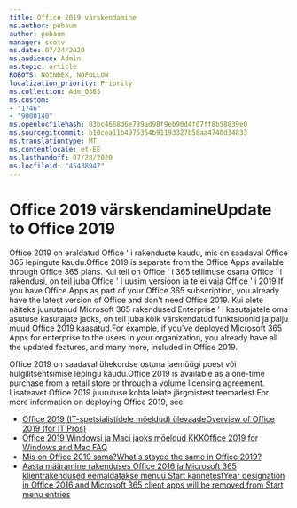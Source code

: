 ```yaml
---
title: Office 2019 värskendamine
ms.author: pebaum
author: pebaum
manager: scotv
ms.date: 07/24/2020
ms.audience: Admin
ms.topic: article
ROBOTS: NOINDEX, NOFOLLOW
localization_priority: Priority
ms.collection: Adm_O365
ms.custom:
- "1746"
- "9000140"
ms.openlocfilehash: 03bc4668d6e789ad98f9eb90d4f07ff8b58839e0
ms.sourcegitcommit: b10cea11b4975354b91193327b58aa4740d34833
ms.translationtype: MT
ms.contentlocale: et-EE
ms.lasthandoff: 07/28/2020
ms.locfileid: "45438947"
---
```

# <a name="update-to-office-2019"></a><span data-ttu-id="fcaa5-102">Office 2019 värskendamine</span><span class="sxs-lookup"><span data-stu-id="fcaa5-102">Update to Office 2019</span></span>

<span data-ttu-id="fcaa5-103">Office 2019 on eraldatud Office ' i rakenduste kaudu, mis on saadaval Office 365 lepingute kaudu.</span><span class="sxs-lookup"><span data-stu-id="fcaa5-103">Office 2019 is separate from the Office Apps available through Office 365 plans.</span></span> <span data-ttu-id="fcaa5-104">Kui teil on Office ' i 365 tellimuse osana Office ' i rakendusi, on teil juba Office ' i uusim versioon ja te ei vaja Office ' i 2019.</span><span class="sxs-lookup"><span data-stu-id="fcaa5-104">If you have Office Apps as part of your Office 365 subscription, you already have the latest version of Office and don't need Office 2019.</span></span> <span data-ttu-id="fcaa5-105">Kui olete näiteks juurutanud Microsoft 365 rakendused Enterprise ' i kasutajatele oma asutuse kasutajate jaoks, on teil juba kõik värskendatud funktsioonid ja palju muud Office 2019 kaasatud.</span><span class="sxs-lookup"><span data-stu-id="fcaa5-105">For example, if you've deployed Microsoft 365 Apps for enterprise to the users in your organization, you already have all the updated features, and many more, included in Office 2019.</span></span>

<span data-ttu-id="fcaa5-106">Office 2019 on saadaval ühekordse ostuna jaemüügi poest või hulgilitsentsimise lepingu kaudu.</span><span class="sxs-lookup"><span data-stu-id="fcaa5-106">Office 2019 is available as a one-time purchase from a retail store or through a volume licensing agreement.</span></span> <span data-ttu-id="fcaa5-107">Lisateavet Office 2019 juurutuse kohta leiate järgmistest teemadest.</span><span class="sxs-lookup"><span data-stu-id="fcaa5-107">For more information on deploying Office 2019, see:</span></span>  

- [<span data-ttu-id="fcaa5-108">Office 2019 (IT-spetsialistidele mõeldud) ülevaade</span><span class="sxs-lookup"><span data-stu-id="fcaa5-108">Overview of Office 2019 (for IT Pros)</span></span>](https://docs.microsoft.com/deployoffice/office2019/overview)  
- [<span data-ttu-id="fcaa5-109">Office 2019 Windowsi ja Maci jaoks mõeldud KKK</span><span class="sxs-lookup"><span data-stu-id="fcaa5-109">Office 2019 for Windows and Mac FAQ</span></span>](https://support.microsoft.com/help/4133312)  
- [<span data-ttu-id="fcaa5-110">Mis on Office 2019 sama?</span><span class="sxs-lookup"><span data-stu-id="fcaa5-110">What's stayed the same in Office 2019?</span></span>](https://docs.microsoft.com/deployoffice/office2019/overview#whats-stayed-the-same-in-office-2019)  
- [<span data-ttu-id="fcaa5-111">Aasta määramine rakenduses Office 2016 ja Microsoft 365 klientrakendused eemaldatakse menüü Start kannetest</span><span class="sxs-lookup"><span data-stu-id="fcaa5-111">Year designation in Office 2016 and Microsoft 365 client apps will be removed from Start menu entries</span></span>](https://support.office.com/article/8fe5e052-76d2-49de-af30-2e84ed3da907?wt.mc_id=Alchemy_ClientDIA)